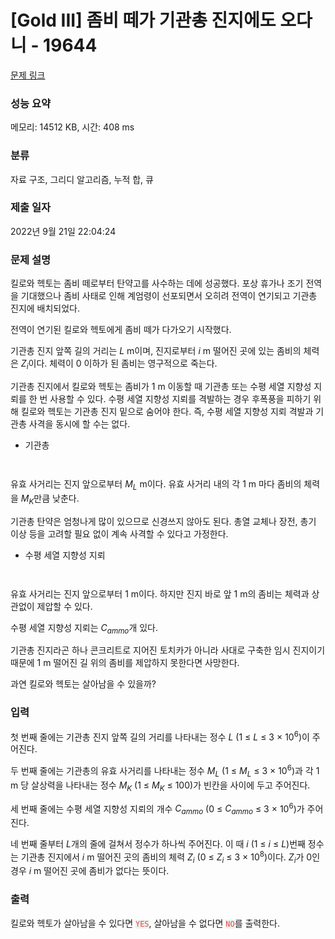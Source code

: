 # [Gold III] 좀비 떼가 기관총 진지에도 오다니 - 19644 

[문제 링크](https://www.acmicpc.net/problem/19644) 

### 성능 요약

메모리: 14512 KB, 시간: 408 ms

### 분류

자료 구조, 그리디 알고리즘, 누적 합, 큐

### 제출 일자

2022년 9월 21일 22:04:24

### 문제 설명

<p>킬로와 헥토는 좀비 떼로부터 탄약고를 사수하는 데에 성공했다. 포상 휴가나 조기 전역을 기대했으나 좀비 사태로 인해 계엄령이 선포되면서 오히려 전역이 연기되고 기관총 진지에 배치되었다.</p>

<p>전역이 연기된 킬로와 헥토에게 좀비 떼가 다가오기 시작했다.</p>

<p>기관총 진지 앞쪽 길의 거리는 <em>L</em> m이며, 진지로부터 <em>i</em> m 떨어진 곳에 있는 좀비의 체력은 <em>Z<sub>i</sub></em>이다. 체력이 0 이하가 된 좀비는 영구적으로 죽는다.</p>

<p>기관총 진지에서 킬로와 헥토는 좀비가 1 m 이동할 때 기관총 또는 수평 세열 지향성 지뢰를 한 번 사용할 수 있다. 수평 세열 지향성 지뢰를 격발하는 경우 후폭풍을 피하기 위해 킬로와 헥토는 기관총 진지 밑으로 숨어야 한다. 즉, 수평 세열 지향성 지뢰 격발과 기관총 사격을 동시에 할 수는 없다.</p>

<ul>
	<li>기관총</li>
</ul>

<p style="text-align: center;"><img alt="" src=""></p>

<p style="text-align: center;"><img alt="" src=""></p>

<p>유효 사거리는 진지 앞으로부터 <em>M<sub>L</sub></em> m이다. 유효 사거리 내의 각 1 m 마다 좀비의 체력을 <em>M<sub>K</sub></em>만큼 낮춘다. </p>

<p>기관총 탄약은 엄청나게 많이 있으므로 신경쓰지 않아도 된다. 총열 교체나 장전, 총기 이상 등을 고려할 필요 없이 계속 사격할 수 있다고 가정한다.</p>

<ul>
	<li>수평 세열 지향성 지뢰</li>
</ul>

<p style="text-align: center;"><img alt="" src=""></p>

<p style="text-align: center;"><img alt="" src=""></p>

<p>유효 사거리는 진지 앞으로부터 1 m이다. 하지만 진지 바로 앞 1 m의 좀비는 체력과 상관없이 제압할 수 있다.</p>

<p>수평 세열 지향성 지뢰는 <em>C<sub>ammo</sub></em>개 있다. </p>

<p>기관총 진지라곤 하나 콘크리트로 지어진 토치카가 아니라 사대로 구축한 임시 진지이기 때문에 1 m 떨어진 길 위의 좀비를 제압하지 못한다면 사망한다. </p>

<p>과연 킬로와 헥토는 살아남을 수 있을까?</p>

### 입력 

 <p>첫 번째 줄에는 기관총 진지 앞쪽 길의 거리를 나타내는 정수 <em>L</em> (1 ≤ <em>L</em> ≤ 3 × 10<sup>6</sup>)이 주어진다. </p>

<p>두 번째 줄에는 기관총의 유효 사거리를 나타내는 정수 <em>M<sub>L</sub></em> (1 ≤ <em>M<sub>L</sub></em> ≤ 3 × 10<sup>6</sup>)과 각 1 m 당 살상력을 나타내는 정수 <em>M<sub>K</sub></em> (1 ≤ <em>M<sub>K</sub></em> ≤ 100)가 빈칸을 사이에 두고 주어진다.</p>

<p>세 번째 줄에는 수평 세열 지향성 지뢰의 개수 <em>C<sub>ammo</sub></em> (0 ≤ <em>C<sub>ammo</sub></em> ≤ 3 × 10<sup>6</sup>)가 주어진다.</p>

<p>네 번째 줄부터 <em>L</em>개의 줄에 걸쳐서 정수가 하나씩 주어진다. 이 때 <em>i</em> (1 ≤ <em>i</em> ≤ <em>L</em>)번째 정수는 기관총 진지에서 <em>i</em> m 떨어진 곳의 좀비의 체력 <em>Z<sub>i</sub></em> (0 ≤ <em>Z<sub>i</sub></em> ≤ 3 × 10<sup>8</sup>)이다. <em>Z<sub>i</sub></em>가 0인 경우 <em>i</em> m 떨어진 곳에 좀비가 없다는 뜻이다.</p>

### 출력 

 <p>킬로와 헥토가 살아남을 수 있다면 <span style="color:#e74c3c;"><code><span style="background-color:#ecf0f1;">YES</span></code></span>, 살아남을 수 없다면 <span style="color:#e74c3c;"><code><span style="background-color:#ecf0f1;">NO</span></code></span>를 출력한다.</p>


